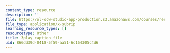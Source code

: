```yaml
---
content_type: resource
description: ''
file: https://ol-ocw-studio-app-production.s3.amazonaws.com/courses/res-9-003-brains-minds-and-machines-summer-course-summer-2015/866dd39d04185f59aa516c164305c4d6_zHa-n2M7Bj8.vtt
file_type: application/x-subrip
learning_resource_types: []
resourcetype: Other
title: 3play caption file
uid: 866dd39d-0418-5f59-aa51-6c164305c4d6
---
```

